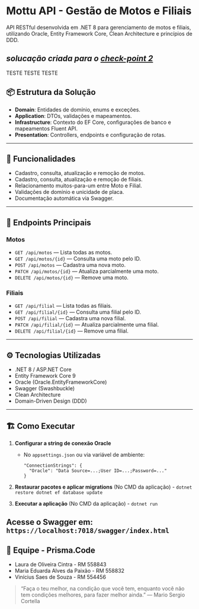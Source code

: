 # Mottu API - Gestão de Motos e Filiais

API RESTful desenvolvida em .NET 8 para gerenciamento de motos e filiais, utilizando Oracle, Entity Framework Core, Clean Architecture e princípios de DDD.

*solucação criada para o [check-point 2](https://github.com/2TDSPK-25/CP2)*
---

TESTE TESTE TESTE

## 📦 Estrutura da Solução

- **Domain**: Entidades de domínio, enums e exceções.
- **Application**: DTOs, validações e mapeamentos.
- **Infrastructure**: Contexto do EF Core, configurações de banco e mapeamentos Fluent API.
- **Presentation**: Controllers, endpoints e configuração de rotas.

---

## 🚀 Funcionalidades

- Cadastro, consulta, atualização e remoção de motos.
- Cadastro, consulta, atualização e remoção de filiais.
- Relacionamento muitos-para-um entre Moto e Filial.
- Validações de domínio e unicidade de placa.
- Documentação automática via Swagger.

---

## 🔗 Endpoints Principais

### Motos

- `GET /api/motos` — Lista todas as motos.
- `GET /api/motos/{id}` — Consulta uma moto pelo ID.
- `POST /api/motos` — Cadastra uma nova moto.
- `PATCH /api/motos/{id}` — Atualiza parcialmente uma moto.
- `DELETE /api/motos/{id}` — Remove uma moto.

### Filiais

- `GET /api/filial` — Lista todas as filiais.
- `GET /api/filial/{id}` — Consulta uma filial pelo ID.
- `POST /api/filial` — Cadastra uma nova filial.
- `PATCH /api/filial/{id}` — Atualiza parcialmente uma filial.
- `DELETE /api/filial/{id}` — Remove uma filial.

---

## ⚙️ Tecnologias Utilizadas

- .NET 8 / ASP.NET Core
- Entity Framework Core 9
- Oracle (Oracle.EntityFrameworkCore)
- Swagger (Swashbuckle)
- Clean Architecture
- Domain-Driven Design (DDD)

---

## 🏗️ Como Executar

1. **Configurar a string de conexão Oracle**
   - No `appsettings.json` ou via variável de ambiente:
     ```
     "ConnectionStrings": {
       "Oracle": "Data Source=...;User ID=...;Password=..."
     }
     ```
2. **Restaurar pacotes e aplicar migrations**
   (No CMD da aplicação) - `dotnet restore dotnet ef database update`

4. **Executar a aplicação**
   (No CMD da aplicação) - `dotnet run` 

Acesse o Swagger em: `https://localhost:7018/swagger/index.html`
---

## 👥 Equipe - Prisma.Code
- Laura de Oliveira Cintra - RM 558843
- Maria Eduarda Alves da Paixão - RM 558832
- Vinícius Saes de Souza - RM 554456

> “Faça o teu melhor, na condição que você tem, enquanto você não tem condições melhores, para fazer melhor ainda.” — Mario Sergio Cortella
